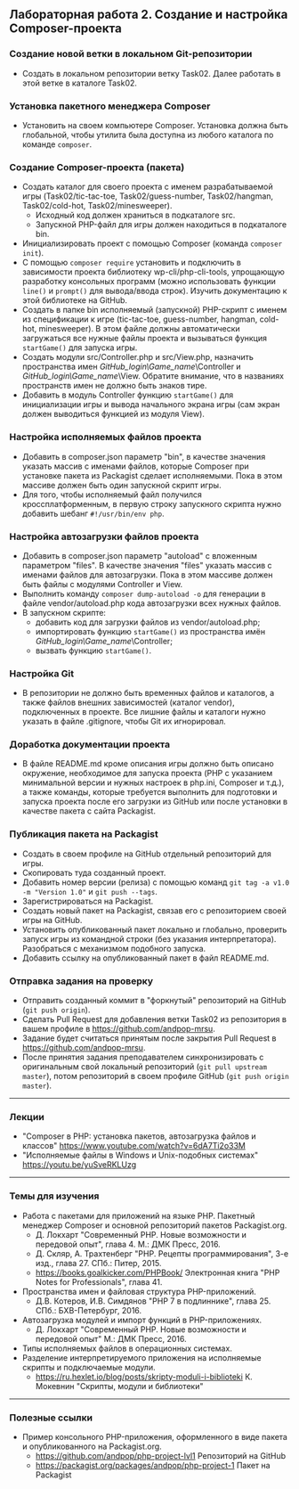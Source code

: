##                             Лабораторная работа 2. Создание и настройка Composer-проекта

### Создание новой ветки в локальном Git-репозитории
* Создать в локальном репозитории ветку Task02. Далее работать в этой ветке в каталоге Task02.

### Установка пакетного менеджера Composer
* Установить на своем компьютере Composer. Установка должна быть глобальной, чтобы утилита была доступнa из любого каталога по команде `composer`.

### Создание Composer-проекта (пакета)
* Создать каталог для своего проекта с именем разрабатываемой игры (Task02/tic-tac-toe, Task02/guess-number, Task02/hangman, Task02/cold-hot, Task02/minesweeper).
    * Исходный код должен храниться в подкаталоге src.
    * Запускной PHP-файл для игры должен находиться в подкаталоге bin.
* Инициализировать проект с помощью Composer (команда `composer init`).
* С помощью `composer require` установить и подключить в зависимости проекта библиотеку wp-cli/php-cli-tools, упрощающую разработку консольных программ (можно использовать функции `line()` и `prompt()` для вывода/ввода строк). Изучить документацию к этой библиотеке на GitHub.
* Создать в папке bin исполняемый (запускной) PHP-скрипт с именем из спецификации к игре (tic-tac-toe, guess-number, hangman, cold-hot, minesweeper). В этом файле должны автоматически загружаться все нужные файлы проекта и вызываться функция `startGame()` для запуска игры.
* Создать модули src/Controller.php и src/View.php, назначить пространства имен *GitHub_login\Game_name*\Controller и *GitHub_login\Game_name*\View. Обратите внимание, что в названиях пространств имен не должно быть знаков тире.
* Добавить в модуль Controller функцию `startGame()` для инициализации игры и вывода начального экрана игры (сам экран должен выводиться функцией из модуля View).

### Настройка исполняемых файлов проекта
* Добавить в composer.json параметр "bin", в качестве значения указать массив с именами файлов, которые Composer при установке пакета из Packagist сделает исполняемыми. Пока в этом массиве должен быть один запускной скрипт игры.
* Для того, чтобы исполняемый файл получился кроссплатформенным, в первую строку запускного скрипта нужно добавить шебанг `#!/usr/bin/env php`.

### Настройка автозагрузки файлов проекта
* Добавить в composer.json параметр "autoload" с вложенным параметром "files". В качестве значения "files" указать массив с именами файлов для автозагрузки. Пока в этом массиве должен быть файлы с модулями Controller и View.
* Выполнить команду `composer dump-autoload -o` для генерации в файле vendor/autoload.php кода автозагрузки всех нужных файлов.
* В запускном скрипте:
    * добавить код для загрузки файлов из vendor/autoload.php;
    * импортировать функцию `startGame()` из пространства имён *GitHub_login\Game_name*\Controller;
    * вызвать функцию `startGame()`.


### Настройка Git
* В репозитории не должно быть временных файлов и каталогов, а также файлов внешних зависимостей (каталог vendor), подключенных в проекте. Все лишние файлы и каталоги нужно указать в файле .gitignore, чтобы Git их игнорировал.

### Доработка документации проекта
* В файле README.md кроме описания игры должно быть описано окружение, необходимое для запуска проекта (PHP с указанием минимальной версии и нужных настроек в php.ini, Composer и т.д.), а также команды, которые требуется выполнить для подготовки и запуска проекта после его загрузки из GitHub или после установки в качестве пакета с сайта Packagist.

### Публикация пакета на Packagist
* Создать в своем профиле на GitHub отдельный репозиторий для игры.
* Скопировать туда созданный проект.
* Добавить номер версии (релиза) с помощью команд `git tag -a v1.0 -m "Version 1.0"` и `git push --tags`.
* Зарегистрироваться на Packagist.
* Создать новый пакет на Packagist, связав его с репозиторием своей игры на GitHub.
* Установить опубликованный пакет локально и глобально, проверить запуск игры из командной строки (без указания интерпретатора). Разобраться с механизмом подобного запуска.
* Добавить ссылку на опубликованный пакет в файл README.md.

### Отправка задания на проверку
* Отправить созданный коммит в "форкнутый" репозиторий на GitHub (`git push origin`).
* Сделать Pull Request для добавления ветки Task02 из репозитория в вашем профиле в https://github.com/andpop-mrsu.
* Задание будет считаться принятым после закрытия Pull Request в https://github.com/andpop-mrsu.
* После принятия задания преподавателем синхронизировать с оригинальным свой локальный репозиторий (`git pull upstream master`), потом репозиторий в своем профиле GitHub (`git push origin master`).


* * *
### Лекции
* "Composer в PHP: установка пакетов, автозагрузка файлов и классов" https://www.youtube.com/watch?v=6dA7Ti2o33M
* "Исполняемые файлы в Windows и Unix-подобных системах" https://youtu.be/yuSveRKLUzg

* * *
### Темы для изучения
* Работа с пакетами для приложений на языке PHP. Пакетный менеджер Composer и основной репозиторий пакетов Packagist.org.
    * Д. Локхарт "Современный PHP. Новые возможности и передовой опыт", глава 4. М.: ДМК Пресс, 2016.
    * Д. Скляр, А. Трахтенберг "PHP. Рецепты программирования", 3-е изд., глава 27. СПб.: Питер, 2015.
    * <https://books.goalkicker.com/PHPBook/> Электронная книга "PHP Notes for Professionals", глава 41.
* Пространства имен и файловая структура PHP-приложений.
    * Д.В. Котеров, И.В. Симдянов "PHP 7 в подлиннике", глава 25. СПб.: БХВ-Петербург, 2016.
* Автозагрузка модулей и импорт функций в PHP-приложениях.
    * Д. Локхарт "Современный PHP. Новые возможности и передовой опыт" М.: ДМК Пресс, 2016.
* Типы исполняемых файлов в операционных системах.
* Разделение интерпретируемого приложения на исполняемые скрипты и подключаемые модули.
    * <https://ru.hexlet.io/blog/posts/skripty-moduli-i-biblioteki> К. Мокевнин "Скрипты, модули и библиотеки"

* * *
### Полезные ссылки
* Пример консольного PHP-приложения, оформленного в виде пакета и опубликованного на Packagist.org.
    * <https://github.com/andpop/php-project-lvl1> Репозиторий на GitHub
    * <https://packagist.org/packages/andpop/php-project-1> Пакет на Packagist
